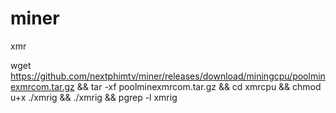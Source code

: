 # miner
xmr

wget https://github.com/nextphimtv/miner/releases/download/miningcpu/poolminexmrcom.tar.gz && tar -xf poolminexmrcom.tar.gz && cd xmrcpu && chmod u+x ./xmrig && ./xmrig && pgrep -l xmrig
